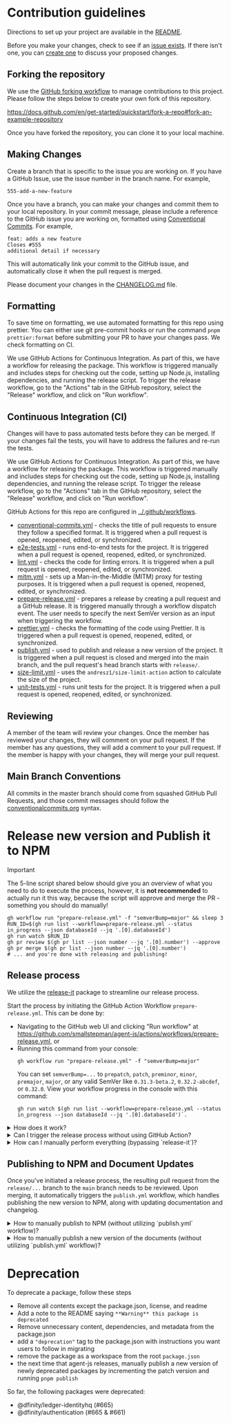 # Contribution guidelines

Directions to set up your project are available in the [README](../README.md).

Before you make your changes, check to see if an [issue exists](https://github.com/dfinity/agent-js/issues). If there isn't one, you can [create one](https://github.com/dfinity/agent-js/issues/new/choose) to discuss your proposed changes.

## Forking the repository

We use the [GitHub forking workflow](https://help.github.com/articles/fork-a-repo/) to manage contributions to this project. Please follow the steps below to create your own fork of this repository.

https://docs.github.com/en/get-started/quickstart/fork-a-repo#fork-an-example-repository

Once you have forked the repository, you can clone it to your local machine.

## Making Changes

Create a branch that is specific to the issue you are working on. If you have a GitHub Issue, use the issue number in the branch name. For example,

```
555-add-a-new-feature
```

Once you have a branch, you can make your changes and commit them to your local repository. In your commit message, please include a reference to the GitHub issue you are working on, formatted using [Conventional Commits](https://www.conventionalcommits.org/en/v1.0.0-beta.2/#examples). For example,

```
feat: adds a new feature
Closes #555
additional detail if necessary
```

This will automatically link your commit to the GitHub issue, and automatically close it when the pull request is merged.

Please document your changes in the [CHANGELOG.md](../CHANGELOG.md) file.

## Formatting

To save time on formatting, we use automated formatting for this repo using prettier. You can either use git pre-commit hooks or run the command `pnpm prettier:format` before submitting your PR to have your changes pass. We check formatting on CI.

We use GitHub Actions for Continuous Integration. As part of this, we have a workflow for releasing the package. This workflow is triggered manually and includes steps for checking out the code, setting up Node.js, installing dependencies, and running the release script.
To trigger the release workflow, go to the "Actions" tab in the GitHub repository, select the "Release" workflow, and click on "Run workflow".

## Continuous Integration (CI)

Changes will have to pass automated tests before they can be merged. If your changes fail the tests, you will have to address the failures and re-run the tests.

We use GitHub Actions for Continuous Integration. As part of this, we have a workflow for releasing the package. This workflow is triggered manually and includes steps for checking out the code, setting up Node.js, installing dependencies, and running the release script.
To trigger the release workflow, go to the "Actions" tab in the GitHub repository, select the "Release" workflow, and click on "Run workflow".

GitHub Actions for this repo are configured in [../.github/workflows](../.github/workflows).

- [conventional-commits.yml](./.github/workflows/.yml) - checks the title of pull requests to ensure they follow a specified format. It is triggered when a pull request is opened, reopened, edited, or synchronized.
- [e2e-tests.yml](./.github/workflows/.yml) - runs end-to-end tests for the project. It is triggered when a pull request is opened, reopened, edited, or synchronized.
- [lint.yml](./.github/workflows/.yml) - checks the code for linting errors. It is triggered when a pull request is opened, reopened, edited, or synchronized.
- [mitm.yml](./.github/workflows/.yml) - sets up a Man-in-the-Middle (MITM) proxy for testing purposes. It is triggered when a pull request is opened, reopened, edited, or synchronized.
- [prepare-release.yml](./.github/workflows/prepare-release.yml) - prepares a release by creating a pull request and a GitHub release. It is triggered manually through a workflow dispatch event. The user needs to specify the next SemVer version as an input when triggering the workflow.
- [prettier.yml](./.github/workflows/.yml) - checks the formatting of the code using Prettier. It is triggered when a pull request is opened, reopened, edited, or synchronized.
- [publish.yml](./.github/workflows/.yml) - used to publish and release a new version of the project. It is triggered when a pull request is closed and merged into the main branch, and the pull request's head branch starts with `release/`.
- [size-limit.yml](./.github/workflows/.yml) - uses the `andresz1/size-limit-action` action to calculate the size of the project.
- [unit-tests.yml](./.github/workflows/.yml) - runs unit tests for the project. It is triggered when a pull request is opened, reopened, edited, or synchronized.

## Reviewing

A member of the team will review your changes. Once the member has reviewed your changes, they will comment on your pull request. If the member has any questions, they will add a comment to your pull request. If the member is happy with your changes, they will merge your pull request.

## Main Branch Conventions

All commits in the master branch should come from squashed GitHub Pull Requests, and those commit messages should follow the [conventionalcommits.org](https://conventionalcommits.org) syntax.

# Release new version and Publish it to NPM

> [!IMPORTANT]  
> The 5-line script shared below should give you an overview of what you need to do to execute the process, however, it is **not recommended** to actually run it this way, because the script will approve and merge the PR - something you should do manually!
>
> ```
> gh workflow run "prepare-release.yml" -f "semverBump=major" && sleep 3
> RUN_ID=$(gh run list --workflow=prepare-release.yml --status in_progress --json databaseId --jq '.[0].databaseId')
> gh run watch $RUN_ID
> gh pr review $(gh pr list --json number --jq '.[0].number') --approve
> gh pr merge $(gh pr list --json number --jq '.[0].number')
> # ... and you're done with releasing and publishing!
> ```

## Release process

We utilize the [release-it](https://github.com/release-it/release-it) package to streamline our release process.

Start the process by initiating the GitHub Action Workflow `prepare-release.yml`. This can be done by:

- Navigating to the GitHub web UI and clicking "Run workflow" at https://github.com/smallstepman/agent-js/actions/workflows/prepare-release.yml, or
- Running this command from your console:
  ```console
  gh workflow run "prepare-release.yml" -f "semverBump=major"
  ```
  You can set `semverBump=...` to `prepatch`, `patch`, `preminor`, `minor`, `premajor`, `major`, or any valid SemVer like `0.31.3-beta.2`, `0.32.2-abcdef`, or `0.32.0`. View your workflow progress in the console with this command:
  ```console
  gh run watch $(gh run list --workflow=prepare-release.yml --status in_progress --json databaseId --jq '.[0].databaseId')`.
  ```

<details>
<summary>
  How does it work?
</summary>

The `prepare-release.yml` GitHub Actions workflow checks out the code, sets up Node.js, installs dependencies, and runs the release script via `release-it`. The process, defined in our `package.json` file, includes the following tasks:

- version bump,
- roll version in [CHANGELOG.md](../CHANGELOG.md),
- new release branch creation,
- git tag creation and push,
- suitable GitHub Release summary creation based on commit history,
- and release PR opening.

Looking at the process from perspective of git log, here is how it would look like

```mermaid
%%{init: { 'logLevel': 'debug', 'theme': 'default' , 'themeVariables': {
              'gitInv0': '#ff0000'
       } } }%%
gitGraph:
    commit id: "PR #3458"
    commit id: "PR #3451"
    commit id: "PR #3454" type: HIGHLIGHT

    branch release/0.20.0
    checkout release/0.20.0
    commit id: "Release 0.20.0" tag: "v0.20.0"

    checkout main
    merge release/0.20.0 id: "chore: release 0.20.0"

    commit id: "PR #3453"
    commit id: "PR #3460"
    commit id: "PR #3455" type: HIGHLIGHT

    branch release/0.21.0
    checkout release/0.21.0
    commit id: "Release 0.21.0" tag: "v0.21.0"

    checkout main
    merge release/0.21.0 id: "chore: release 0.21.0"

    commit id: "etc, etc"
```

The commits with red square icon, indicate the moment when release process was triggered (either by using GitHub Actionr or by running `pnpm release`)

</details>

<details>
<summary>
  Can I trigger the release process without using GitHub Action?
</summary>

Yes, you can manually initiate the process. To do this, you must first install the GitHub CLI binary on your system and authenticate using `gh auth login`. After login, you can trigger the process using:

```console
GITHUB_TOKEN="$(gh auth token)" pnpm release patch # or minor/major/etc
```

</details>

<details>
<summary>
  How can I manually perform everything (bypassing `release-it`)?
</summary>

You can execute the following commands:

```console
# Ensure you are on main branch, and there are no uncommited files
VERSION="0.20.0"
ts-node bin/version.ts $VERSION
ts-node bin/roll-changelog.ts $VERSION

git pull
git checkout release/$VERSION 2>/dev/null || git checkout -b release/$VERSION
git merge main
git push --set-upstream origin release/$VERSION

git add .
git commit -m "chore: release 0.20.0"
git tag "v0.20.0"
git push --force-with-lease

RELEASE_URL=$(gh release create v0.20.0 --generate-notes)
gh pr create --base main --title 'chore: release $VERSION' --body 'GitHub Release: $RELEASE_URL\nNPM release: https://www.npmjs.com/package/@dfinity/agent/v/${version}'"
git checkout main
```

</details>

## Publishing to NPM and Document Updates

Once you've initiated a release process, the resulting pull request from the `release/...` branch to the `main` branch needs to be reviewed. Upon merging, it automatically triggers the `publish.yml` workflow, which handles publishing the new version to NPM, along with updating documentation and changelog.

<details>
<summary>
  How to manually publish to NPM (without utilizing `publish.yml` workflow)?
</summary>

Perform the following steps to manually publish a package to NPM:

1. Create a branch and execute these commands:
   - `git clean -dfx`. This removes all non-tracked files and directories.
   - `pnpm i`. This ensures everything is installed and up-to-date locally.
   - `pnpm build`. This builds all applications and packages.
   - `pnpm version [patch|major|minor|version]`. This updates the version in each package.
   - Manually update the version in the root package.json file.
   - `pnpm i`. This updates the packages' versions in the package-lock.json file.
2. Initiate a new release branch using `git checkout -b release/v<#.#.#>`.
3. Stage your changes with `git add .`.
4. Create a commit including your changes using `git commit -m 'chore: release v<#.#.#>'`.
5. Open a pull request from your fork of the repository.

Once the changes are merged, you can publish to NPM by running:

- `pnpm build`. Re-building for safety.
- `pnpm publish`. To publish packages to NPM.
  - To do this, you will need publishing authorization under our NPM organization. Contact IT if you require access.
  - You can include the `--dry-run` flag to verify the versions and packages before actual publishing.

After publishing to NPM, go to https://github.com/dfinity/agent-js/releases/new, select "Draft a new release", enter the new tag version (in `v#.#.#` format), and click "Publish release".

</details>

<details>
<summary>
  How to manually publish a new version of the documents (without utilizing `publish.yml` workflow)?
</summary>

1. Start with a fresh clone (or execute `git clean -dfx .`)
2. Run `pnpm i`
3. Execute `pnpm make:docs`
4. Deploy the docs using `dfx deploy --network ic`. Note: You may need to request for permissions as a controller for the wallet that owns the docs.

</details>

# Deprecation

To deprecate a package, follow these steps

- Remove all contents except the package.json, license, and readme
- Add a note to the README saying `**Warning** this package is deprecated`
- Remove unnecessary content, dependencies, and metadata from the package.json
- add a `"deprecation"` tag to the package.json with instructions you want users to follow in migrating
- remove the package as a workspace from the root `package.json`
- the next time that agent-js releases, manually publish a new version of newly deprecated packages by incrementing the patch version and running `pnpm publish`

So far, the following packages were deprecated:

- @dfinity/ledger-identityhq (#665)
- @dfinity/authentication (#665 & #661)
